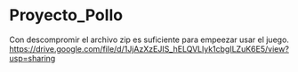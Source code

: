 # Proyecto_Pollo
Con descompromir el archivo zip es suficiente para empeezar usar el juego.
https://drive.google.com/file/d/1JjAzXzEJIS_hELQVLlyk1cbgILZuK6E5/view?usp=sharing
